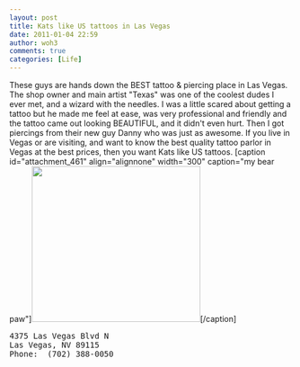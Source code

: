 ```yaml
---
layout: post
title: Kats like US tattoos in Las Vegas
date: 2011-01-04 22:59
author: woh3
comments: true
categories: [Life]
---
```

These guys are hands down the BEST tattoo &amp; piercing place in Las Vegas. The shop owner and main artist "Texas" was one of the coolest dudes I ever met, and a wizard with the needles. I was a little scared about getting a tattoo but he made me feel at ease, was very professional and friendly and the tattoo came out looking BEAUTIFUL, and it didn't even hurt. Then I got piercings from their new guy Danny who was just as awesome. If you live in Vegas or are visiting, and want to know the best quality tattoo parlor in Vegas at the best prices, then you want Kats like US tattoos.
[caption id="attachment_461" align="alignnone" width="300" caption="my bear paw"]<a href="http://woh3blog.files.wordpress.com/2011/06/paw-tattoo1.jpg"><img src="http://woh3blog.files.wordpress.com/2011/06/paw-tattoo1.jpg?w=300" alt="" title="paw-tattoo" width="300" height="277" class="size-medium wp-image-461" /></a>[/caption]
<pre>
4375 Las Vegas Blvd N
Las Vegas, NV 89115
Phone: 	(702) 388-0050
</pre>
